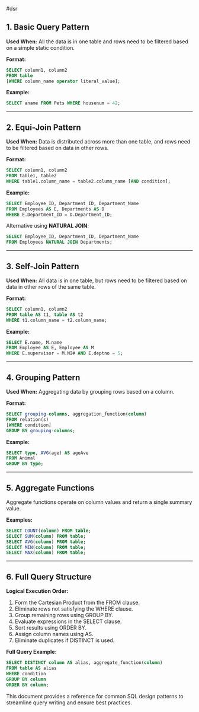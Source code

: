 #dsr
## 1. Basic Query Pattern

**Used When:** All the data is in one table and rows need to be filtered based on a simple static condition.

**Format:**

```sql
SELECT column1, column2
FROM table
[WHERE column_name operator literal_value];
```

**Example:**

```sql
SELECT aname FROM Pets WHERE housenum = 42;
```

---

## 2. Equi-Join Pattern

**Used When:** Data is distributed across more than one table, and rows need to be filtered based on data in other rows.

**Format:**

```sql
SELECT column1, column2
FROM table1, table2
WHERE table1.column_name = table2.column_name [AND condition];
```

**Example:**

```sql
SELECT Employee_ID, Department_ID, Department_Name
FROM Employees AS E, Departments AS D
WHERE E.Department_ID = D.Department_ID;
```

Alternative using **NATURAL JOIN**:

```sql
SELECT Employee_ID, Department_ID, Department_Name
FROM Employees NATURAL JOIN Departments;
```

---

## 3. Self-Join Pattern

**Used When:** All data is in one table, but rows need to be filtered based on data in other rows of the same table.

**Format:**

```sql
SELECT column1, column2
FROM table AS t1, table AS t2
WHERE t1.column_name = t2.column_name;
```

**Example:**

```sql
SELECT E.name, M.name
FROM Employee AS E, Employee AS M
WHERE E.supervisor = M.NI# AND E.deptno = 5;
```

---

## 4. Grouping Pattern

**Used When:** Aggregating data by grouping rows based on a column.

**Format:**

```sql
SELECT grouping-columns, aggregation_function(column)
FROM relation(s)
[WHERE condition]
GROUP BY grouping-columns;
```

**Example:**

```sql
SELECT type, AVG(age) AS ageAve
FROM Animal
GROUP BY type;
```

---

## 5. Aggregate Functions

Aggregate functions operate on column values and return a single summary value.

**Examples:**

```sql
SELECT COUNT(column) FROM table;
SELECT SUM(column) FROM table;
SELECT AVG(column) FROM table;
SELECT MIN(column) FROM table;
SELECT MAX(column) FROM table;
```

---

## 6. Full Query Structure

**Logical Execution Order:**

1. Form the Cartesian Product from the FROM clause.
2. Eliminate rows not satisfying the WHERE clause.
3. Group remaining rows using GROUP BY.
4. Evaluate expressions in the SELECT clause.
5. Sort results using ORDER BY.
6. Assign column names using AS.
7. Eliminate duplicates if DISTINCT is used.

**Full Query Example:**

```sql
SELECT DISTINCT column AS alias, aggregate_function(column)
FROM table AS alias
WHERE condition
GROUP BY column
ORDER BY column;
```

This document provides a reference for common SQL design patterns to streamline query writing and ensure best practices.